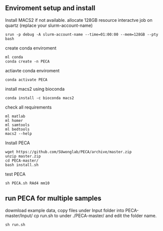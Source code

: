 
## Enviroment setup and install
Install MACS2 if not available.
allocate 128GB resource interactve job on quartz (replace your slurm-account-name)
```
srun -p debug -A slurm-account-name --time=01:00:00 --mem=128GB --pty bash
```
create conda enviroment
```
ml conda
conda create -n PECA
```
actiavte conda enviroment
```
conda activate PECA
```
install macs2 using bioconda
```
conda install -c bioconda macs2
```
check all requirements
```
ml matlab
ml homer
ml samtools
ml bedtools
macs2 --help
```
Install PECA
```
wget https://github.com/SUwonglab/PECA/archive/master.zip
unzip master.zip
cd PECA-master/
bash install.sh
```
test PECA
```
sh PECA.sh RAd4 mm10
```
## run PECA for multiple samples

dowmload example data, copy files under Input folder into PECA-master/Input/
cp run.sh to under ./PECA-master/ and edit the folder name.
```
sh run.sh
```


